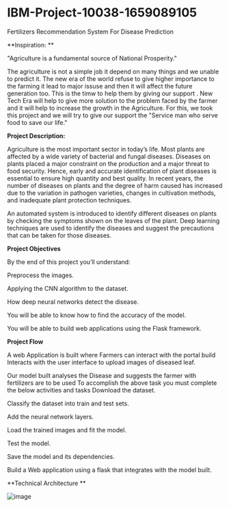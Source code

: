 # IBM-Project-10038-1659089105
Fertilizers Recommendation System For Disease Prediction

**Inspiration:
**

"Agriculture is a fundamental source of National Prosperity."

The agriculture is not a simple job it depend on many things and we unable to predict it.
The new era of the world refuse to give higher importance to the farming it lead to major issuse and then it will affect the future generation too.
This is the timw to help them by giving our support .
New Tech Era will help to give more solution to the problem faced by the farmer and it will help to increase the growth in the Agriculture.
For this,
 we took this project and we will try to give our support the "Service man who serve food to save our life."


**Project Description:**

Agriculture is the most important sector in today’s life. Most plants are affected by a wide variety of bacterial and fungal diseases. Diseases on plants placed a major constraint on the production and a major threat to food security. Hence, early and accurate identification of plant diseases is essential to ensure high quantity and best quality. In recent years, the number of diseases on plants and the degree of harm caused has increased due to the variation in pathogen varieties, changes in cultivation methods, and inadequate plant protection techniques. 

An automated system is introduced to identify different diseases on plants by checking the symptoms shown on the leaves of the plant. Deep learning techniques are used to identify the diseases and suggest the precautions that can be taken for those diseases. 

**Project Objectives**

By the end of this project you’ll understand:

Preprocess the images.

Applying the CNN algorithm to the dataset.

How deep neural networks detect the disease.

You will be able to know how to find the accuracy of the model.

You will be able to build web applications using the Flask framework.

**Project Flow**

A web Application is built  where 
Farmers can interact with the portal build
Interacts with the user interface to upload images of diseased leaf.

Our model built analyses the Disease and suggests the farmer with fertilizers are to be used 
To accomplish the above task you must complete the below activities and tasks 
Download the dataset.

Classify the dataset into train and test sets.

Add the neural network layers.

Load the trained images and fit the model. 

Test the model.

Save the model and its dependencies.

Build a Web application using a flask that integrates with the model built.

**Technical Architecture **

![image](https://user-images.githubusercontent.com/82313982/192150017-397f944d-184e-4751-9e92-611759f37676.png)
